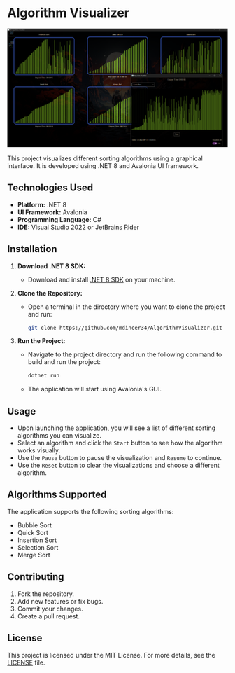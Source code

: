# Algorithm Visualizer

![Algorithm Visualizer Screenshot](screenshot.png)

This project visualizes different sorting algorithms using a graphical interface. It is developed using .NET 8 and Avalonia UI framework.

## Technologies Used

- **Platform:** .NET 8
- **UI Framework:** Avalonia
- **Programming Language:** C#
- **IDE:** Visual Studio 2022 or JetBrains Rider

## Installation

1. **Download .NET 8 SDK:**
   - Download and install [.NET 8 SDK](https://dotnet.microsoft.com/download/dotnet/8.0) on your machine.

2. **Clone the Repository:**
   - Open a terminal in the directory where you want to clone the project and run:
     ```bash
     git clone https://github.com/mdincer34/AlgorithmVisualizer.git
     ```

3. **Run the Project:**
   - Navigate to the project directory and run the following command to build and run the project:
     ```bash
     dotnet run
     ```
   - The application will start using Avalonia's GUI.

## Usage

- Upon launching the application, you will see a list of different sorting algorithms you can visualize.
- Select an algorithm and click the `Start` button to see how the algorithm works visually.
- Use the `Pause` button to pause the visualization and `Resume` to continue.
- Use the `Reset` button to clear the visualizations and choose a different algorithm.

## Algorithms Supported

The application supports the following sorting algorithms:

- Bubble Sort
- Quick Sort
- Insertion Sort
- Selection Sort
- Merge Sort

## Contributing

1. Fork the repository.
2. Add new features or fix bugs.
3. Commit your changes.
4. Create a pull request.

## License

This project is licensed under the MIT License. For more details, see the [LICENSE](LICENSE.txt) file.

